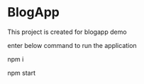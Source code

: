 # BlogApp
This project is created for blogapp demo 

enter below command to run the application

npm i

npm start
